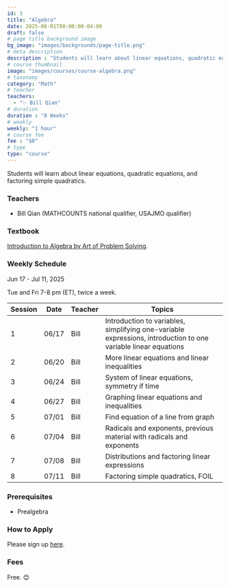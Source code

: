 ```yaml
---
id: 3
title: "Algebra"
date: 2025-06-01T00:00:00-04:00
draft: false
# page title background image
bg_image: "images/backgrounds/page-title.png"
# meta description
description : "Students will learn about linear equations, quadratic equations, and factoring simple quadratics."
# course thumbnail
image: "images/courses/course-algebra.png"
# taxonomy
category: "Math"
# teacher
teachers:
  - "✨ Bill Qian"
# duration
duration : "8 Weeks"
# weekly
weekly: "1 hour"
# course fee
fee : "$0"
# type
type: "course"
---
```


Students will learn about linear equations, quadratic equations, and factoring simple quadratics.

### Teachers

* Bill Qian (MATHCOUNTS national qualifier, USAJMO qualifier) 

### Textbook 
[Introduction to Algebra by Art of Problem Solving](https://artofproblemsolving.com/store/item/intro-algebra).

### Weekly Schedule

Jun 17 - Jul 11, 2025

Tue and Fri 7-8 pm (ET), twice a week.

|Session|Date   | Teacher |Topics
|-------|-------|---------|------------------------------------------------------
|1      |06/17  | Bill    |Introduction to variables, simplifying one-variable expressions, introduction to one variable linear equations
|2      |06/20  | Bill    |More linear equations and linear inequalities
|3      |06/24  | Bill    |System of linear equations, symmetry if time
|4      |06/27  | Bill    |Graphing linear equations and inequalities
|5      |07/01  | Bill    |Find equation of a line from graph
|6      |07/04  | Bill    |Radicals and exponents, previous material with radicals and exponents
|7      |07/08  | Bill    |Distributions and factoring linear expressions
|8      |07/11  | Bill    |Factoring simple quadratics, FOIL

### Prerequisites

* Prealgebra

### How to Apply

Please sign up [here](https://forms.gle/sqG1GRbDJv3GEyxN7).

### Fees

Free. 😊

